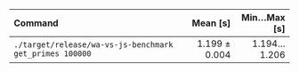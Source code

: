 | Command | Mean [s] | Min…Max [s] |
|:---|---:|---:|
| `./target/release/wa-vs-js-benchmark get_primes 100000` | 1.199 ± 0.004 | 1.194…1.206 |
